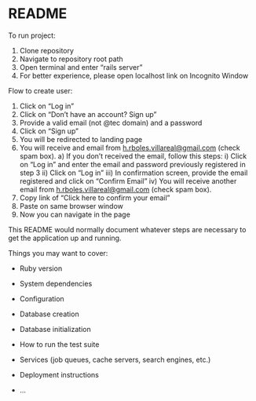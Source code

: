 # README

To run project:
1)	Clone repository
2)	Navigate to repository root path
3)	Open terminal and enter “rails server”
4)	For better experience, please open localhost link on Incognito Window

Flow to create user:
1)	Click on “Log in”
2)	Click on “Don’t have an account? Sign up”
3)	Provide a valid email (not @tec domain) and a password
4)	Click on “Sign up”
5)	You will be redirected to landing page
6)	You will receive and email from h.rboles.villareal@gmail.com (check spam box). 
    a)	If you don’t received the email, follow this steps:
        i)	Click on “Log in” and enter the email and password previously registered in step 3
        ii)	Click on “Log in”
        iii)	In confirmation screen, provide the email registered and click on “Confirm Email”
        iv)	You will receive another email from h.rboles.villareal@gmail.com (check spam box). 
7)	Copy link of “Click here to confirm your email”
8)	Paste on same browser window
10)	Now you can navigate in the page




This README would normally document whatever steps are necessary to get the
application up and running.

Things you may want to cover:

* Ruby version

* System dependencies

* Configuration

* Database creation

* Database initialization

* How to run the test suite

* Services (job queues, cache servers, search engines, etc.)

* Deployment instructions

* ...
